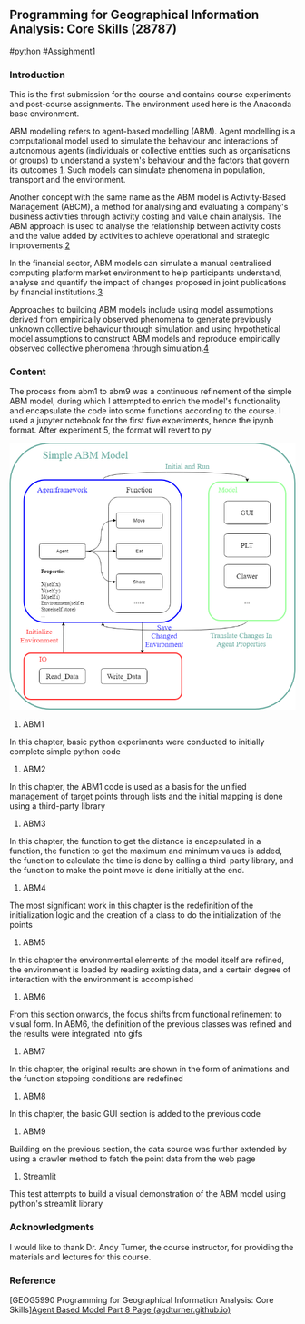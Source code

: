 ## Programming for Geographical Information Analysis: Core Skills (28787)
#python #Assighment1

### Introduction
This is the first submission for the course and contains course experiments and post-course assignments. The environment used here is the Anaconda base environment.

ABM modelling refers to agent-based modelling (ABM). Agent modelling is a computational model used to simulate the behaviour and interactions of autonomous agents (individuals or collective entities such as organisations or groups) to understand a system's behaviour and the factors that govern its outcomes [1](https://en.wikipedia.org/wiki/Agent-based_model). Such models can simulate phenomena in population, transport and the environment.

Another concept with the same name as the ABM model is Activity-Based Management (ABCM), a method for analysing and evaluating a company's business activities through activity costing and value chain analysis. The ABM approach is used to analyse the relationship between activity costs and the value added by activities to achieve operational and strategic improvements.[2](https://corporatefinanceinstitute.com/resources/management/activity-based-management-abm/)

In the financial sector, ABM models can simulate a manual centralised computing platform market environment to help participants understand, analyse and quantify the impact of changes proposed in joint publications by financial institutions.[3](https://www2.deloitte.com/uk/en/pages/audit/articles/agent-based-modelling-for-central-clearing-risk.html)

Approaches to building ABM models include using model assumptions derived from empirically observed phenomena to generate previously unknown collective behaviour through simulation and using hypothetical model assumptions to construct ABM models and reproduce empirically observed collective phenomena through simulation.[4](https://math.libretexts.org/Bookshelves/Scientific_Computing_Simulations_and_Modeling/Book%3A_Introduction_to_the_Modeling_and_Analysis_of_Complex_Systems_(Sayama)/19%3A_AgentBased_Models/19.02%3A_Building_an_Agent-Based_Model)

### Content
The process from abm1 to abm9 was a continuous refinement of the simple ABM model, during which I attempted to enrich the model's functionality and encapsulate the code into some functions according to the course. I used a jupyter notebook for the first five experiments, hence the ipynb format. After experiment 5, the format will revert to py

![FlowChart](ABM.png "FlowChart")

1. ABM1

In this chapter, basic python experiments were conducted to initially complete simple python code

1. ABM2

In this chapter, the ABM1 code is used as a basis for the unified management of target points through lists and the initial mapping is done using a third-party library

1. ABM3

In this chapter, the function to get the distance is encapsulated in a function, the function to get the maximum and minimum values is added, the function to calculate the time is done by calling a third-party library, and the function to make the point move is done initially at the end.

1. ABM4

The most significant work in this chapter is the redefinition of the initialization logic and the creation of a class to do the initialization of the points

1. ABM5

In this chapter the environmental elements of the model itself are refined, the environment is loaded by reading existing data, and a certain degree of interaction with the environment is accomplished

1.  ABM6

From this section onwards, the focus shifts from functional refinement to visual form. In ABM6, the definition of the previous classes was refined and the results were integrated into gifs

1.  ABM7

In this chapter, the original results are shown in the form of animations and the function stopping conditions are redefined

1.  ABM8

In this chapter, the basic GUI section is added to the previous code

1.  ABM9

Building on the previous section, the data source was further extended by using a crawler method to fetch the point data from the web page

1.  Streamlit

This test attempts to build a visual demonstration of the ABM model using python's streamlit library

### Acknowledgments
I would like to thank Dr. Andy Turner, the course instructor, for providing the materials and lectures for this course.

### Reference

[GEOG5990 Programming for Geographical Information Analysis: Core Skills][Agent Based Model Part 8 Page (agdturner.github.io)](https://agdturner.github.io/GEOG5990/abm8/index.html)

